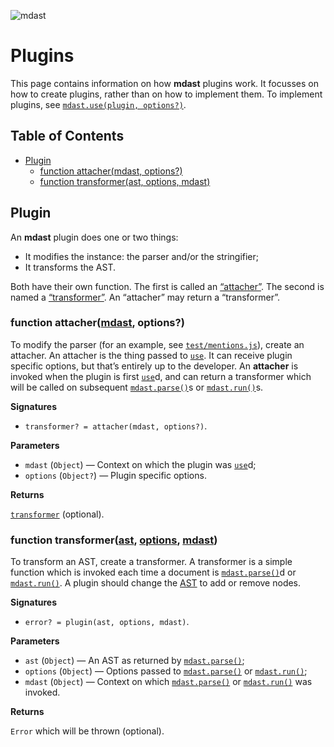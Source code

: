 ![mdast](https://cdn.rawgit.com/wooorm/mdast/master/logo.svg)

# Plugins

This page contains information on how **mdast** plugins work. It focusses on how to create plugins, rather than on how to implement them. To implement plugins, see [`mdast.use(plugin, options?)`](../Readme.md#mdastuseplugin-options).

## Table of Contents

*   [Plugin](#plugin)
    *   [function attacher(mdast, options?)](#function-attachermdast-options)
    *   [function transformer(ast, options, mdast)](#function-transformerast-options-mdast)

## Plugin

An **mdast** plugin does one or two things:

*   It modifies the instance: the parser and/or the stringifier;
*   It transforms the AST.

Both have their own function. The first is called an [“attacher”](#function-attachermdast-options). The second is named a [“transformer”](#function-pluginast-options-mdast). An “attacher” may return a “transformer”.

### function attacher([mdast](#api), options?)

To modify the parser (for an example, see [`test/mentions.js`](test/mentions.js)), create an attacher. An attacher is the thing passed to [`use`](../Readme.md#mdastuseplugin-options). It can receive plugin specific options, but that’s entirely up to the developer. An **attacher** is invoked when the plugin is first [`use`](../Readme.md#mdastuseplugin-options)d, and can return a transformer which will be called on subsequent [`mdast.parse()`](../Readme.md#mdastparsevalue-options)s or [`mdast.run()`](../Readme.md#mdastrunast-options)s.

**Signatures**

*   `transformer? = attacher(mdast, options?)`.

**Parameters**

*   `mdast` (`Object`) — Context on which the plugin was [`use`](../Readme.md#mdastuseplugin-options)d;
*   `options` (`Object?`) — Plugin specific options.

**Returns**

[`transformer`](#function-transformerast-options-mdast) (optional).

### function transformer([ast](../doc/Nodes.md#node), [options](../doc/Options.md#parse), [mdast](#api))

To transform an AST, create a transformer. A transformer is a simple function which is invoked each time a document is [`mdast.parse()`](../Readme.md#mdastparsevalue-options)d or [`mdast.run()`](../Readme.md#mdastrunast-options). A plugin should change the [AST](../doc/Nodes.md#node) to add or remove nodes.

**Signatures**

*   `error? = plugin(ast, options, mdast)`.

**Parameters**

*   `ast` (`Object`) — An AST as returned by [`mdast.parse()`](../Readme.md#mdastparsevalue-options);
*   `options` (`Object`) — Options passed to [`mdast.parse()`](../Readme.md#mdastparsevalue-options) or [`mdast.run()`](../Readme.md#mdastrunast-options);
*   `mdast` (`Object`) — Context on which [`mdast.parse()`](../Readme.md#mdastparsevalue-options) or [`mdast.run()`](../Readme.md#mdastrunast-options) was invoked.

**Returns**

`Error` which will be thrown (optional).
